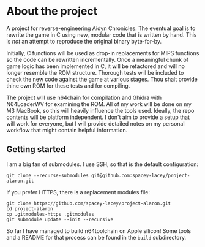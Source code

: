 # About the project

A project for reverse-engineering Aidyn Chronicles.  The eventual goal is to rewrite the game in C using new, modular code that is written by hand.  This is _not_ an attempt to reproduce the original binary byte-for-by.

Initially, C functions will be used as drop-in replacements for MIPS functions so the code can be rewritten incrementally.  Once a meaningful chunk of game logic has been implemented in C, it will be refactored and will no longer resemble the ROM structure.  Thorough tests will be included to check the new code against the game at various stages.  Thou shalt provide thine own ROM for these tests and for compiling.

The project will use n64chain for compilation and Ghidra with N64LoaderWV for examining the ROM.  All of my work will be done on my M3 MacBook, so this will heavily influence the tools used.  Ideally, the repo contents will be platform independent.  I don't aim to provide a setup that will work for everyone, but I will provide detailed notes on my personal workflow that might contain helpful information.


## Getting started

I am a big fan of submodules.  I use SSH, so that is the default configuration:
```
git clone --recurse-submodules git@github.com:spacey-lacey/project-alaron.git
```
If you prefer HTTPS, there is a replacement modules file:
```
git clone https://github.com/spacey-lacey/project-alaron.git
cd project-alaron
cp .gitmodules-https .gitmodules
git submodule update --init --recursive
```


So far I have managed to build n64toolchain on Apple silicon!  Some tools and a README for that process can be found in the `build` subdirectory.
